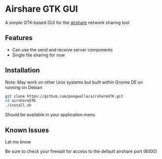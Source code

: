 # Airshare GTK GUI

A simple GTK-based GUI for the [airshare](https://github.com/KuroLabs/Airshare) network sharing tool

## Features
+ Can use the send and receive server components
+ Single file sharing for now

## Installation
Note: May work on other Unix systems but built within Gnome DE on running on Debian

```bash
git clone https://github.com/pangwalla/airshareGTK.git
cd airshareGTK
./install.sh
```
Should be available in your application menu

## Known Issues
Let me know

Be sure to check your firewall for access to the default airshare port (8000)
